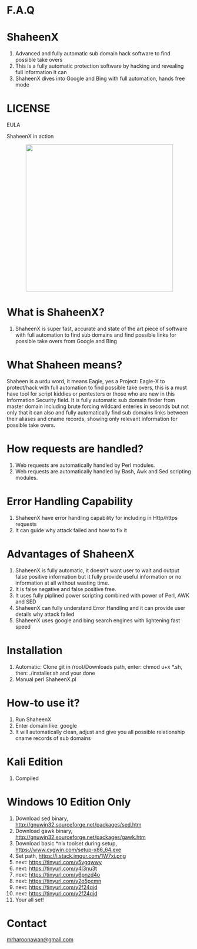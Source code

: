 # F.A.Q

# ShaheenX
1. Advanced and fully automatic sub domain hack software to find possible take overs
2. This is a fully automatic protection software by hacking and revealing full information it can
3. ShaheenX dives into Google and Bing with full automation, hands free mode

# LICENSE
EULA

ShaheenX in action
<div align="center">
    <img src="http://oi67.tinypic.com/9h53qg.jpg" width="400px"</img> 
</div>


# What is ShaheenX?
1. ShaheenX is super fast, accurate and state of the art piece of software with full automation to find sub domains and find
possible links for possible take overs from Google and Bing


# What Shaheen means?
Shaheen is a urdu word, it means Eagle, yes a Project: Eagle-X to protect/hack with full automation to find possible 
take overs, this is a must have tool for script kiddies or pentesters or those who are new in this
Information Security field. It is fully automatic sub domain finder from master domain including brute forcing
wildcard enteries in seconds but not only that it can also and fully automatically find sub domains links between
their aliases and cname records, showing only relevant information for possible take overs.

# How requests are handled?
1. Web requests are automatically handled by Perl modules.
2. Web requests are automatically handled by Bash, Awk and Sed scripting modules.

# Error Handling Capability
1. ShaheenX have error handling capability for including in Http/https requests
2. It can guide why attack failed and how to fix it

# Advantages of ShaheenX
1. ShaheenX is fully automatic, it doesn't want user to wait and output false positive information but it fully provide useful 
information or no information at all without wasting time.
2. It is false negative and false positive free.
3. It uses fully piplined power scripting combined with power of Perl, AWK and SED
4. ShaheenX can fully understand Error Handling and it can provide user details why attack failed
5. ShaheenX uses google and bing search engines with lightening fast speed

# Installation
1. Automatic: Clone git in /root/Downloads path, enter: chmod u+x *.sh, then: ./installer.sh and your done
1. Manual perl ShaheenX.pl

# How-to use it?
1. Run ShaheenX 
2. Enter domain like: google
3. It will automatically clean, adjust and give you all possible relationship cname records of sub domains

# Kali Edition
1. Compiled
 
# Windows 10 Edition Only
1. Download sed binary, http://gnuwin32.sourceforge.net/packages/sed.htm
2. Download gawk binary, http://gnuwin32.sourceforge.net/packages/gawk.htm
3. Download basic *nix toolset during setup, https://www.cygwin.com/setup-x86_64.exe
4. Set path, https://i.stack.imgur.com/1W7xj.png
5. next: https://tinyurl.com/y5ygqwwy
6. next: https://tinyurl.com/y4l3nu3t
7. next: https://tinyurl.com/y6pnzd4o
8. next: https://tinyurl.com/y2o5pcmn
9. next: https://tinyurl.com/y2f24qjd
10. next: https://tinyurl.com/y2f24qjd
11. Your all set!

# Contact
mrharoonawan@gmail.com
